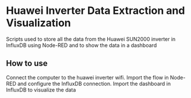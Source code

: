 # Huawei Inverter Data Extraction and Visualization

Scripts used to store all the data from the Huawei SUN2000 inverter in InfluxDB using Node-RED and to show the data in a dashboard

## How to use
Connect the computer to the huawei inverter wifi.
Import the flow in Node-RED and configure the InfluxDB connection.
Import the dashboard in InfluxDB to visualize the data
